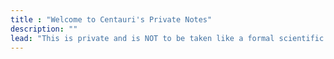 ```yaml
---
title : "Welcome to Centauri's Private Notes"
description: ""
lead: "This is private and is NOT to be taken like a formal scientific paper. Use and study with that in mind"
---
```

